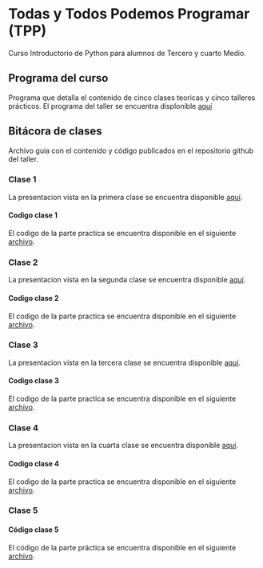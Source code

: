 # Todas y Todos Podemos Programar (**TPP**)

Curso Introductorio de Python para alumnos de Tercero y cuarto Medio.

## Programa del curso

Programa que detalla el contenido de cinco clases teoricas y cinco talleres prácticos.
El programa del taller se encuentra displonible [aquí](https://github.com/adigenova/tpp/blob/main/programa/Programa_Taller_TPP.pdf)

## Bitácora de clases

Archivo guia con el contenido y código publicados en el repositorio github del taller.

### Clase 1

La presentacion vista en la primera clase se encuentra disponible [aquí](https://github.com/adigenova/tpp/blob/main/clases//dia1/tpp_day1.pdf). 

#### Codigo clase 1

El codigo de la parte practica se encuentra disponible en el siguiente [archivo](https://github.com/adigenova/tpp/blob/main/code/TPP_C01.ipynb).


### Clase 2

La presentacion vista en la segunda clase se encuentra disponible [aquí](https://github.com/adigenova/tpp/blob/main/clases//dia2/tpp_day2.pdf). 

#### Codigo clase 2

El codigo de la parte practica se encuentra disponible en el siguiente [archivo](https://github.com/adigenova/tpp/blob/main/code/TPP_C02.ipynb).

### Clase 3

La presentacion vista en la tercera clase se encuentra disponible [aquí](https://github.com/adigenova/tpp/blob/main/clases//dia3/tpp_day3.pdf). 

#### Codigo clase 3

El codigo de la parte practica se encuentra disponible en el siguiente [archivo](https://github.com/adigenova/tpp/blob/main/code/TPP_C03.ipynb).

### Clase 4

La presentacion vista en la cuarta clase se encuentra disponible [aquí](https://github.com/adigenova/tpp/blob/main/clases//dia4/tpp_day4.pdf). 

#### Codigo clase 4

El codigo de la parte practica se encuentra disponible en el siguiente [archivo](https://github.com/adigenova/tpp/blob/main/code/TPP_C04.ipynb).


### Clase 5


#### Código clase 5

El código de la parte práctica se encuentra disponible en el siguiente [archivo](https://github.com/adigenova/tpp/blob/main/code/TPP_C05.ipynb).


